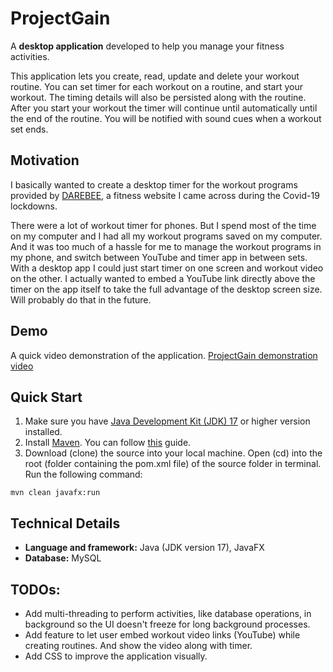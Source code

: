 # ProjectGain

A **desktop application** developed to help you manage your fitness activities.

This application lets you create, read, update and delete your workout routine.
You can set timer for each workout on a routine, and start your workout. 
The timing details will also be persisted along with the routine. After you start your
workout the timer will continue until automatically until the end of the routine. You will 
be notified with sound cues when a workout set ends.

## Motivation

I basically wanted to create a desktop timer for the workout programs provided by 
[DAREBEE](https://www.darebee.com/programs.html), a fitness website I came across 
during the Covid-19 lockdowns. 

There were a lot of workout timer for phones. But I spend most of the time on my computer and I had all my workout programs 
saved on my computer. And it was too much of a hassle for me to manage the workout programs in my phone, and 
switch between YouTube and timer app in between sets. With a desktop app I could just start timer on one screen and workout video on the other. 
I actually wanted to embed a YouTube link directly above the timer on the app itself to take the full advantage of the desktop screen size. 
Will probably do that in the future. 

## Demo

A quick video demonstration of the application.
[ProjectGain demonstration video](https://github.com/Sabin-B-99/ProjectGain/assets/55592534/4c930dc1-7aa1-41af-9755-c2def76271d9)

## Quick Start

1. Make sure you have [Java Development Kit (JDK) 17](https://www.oracle.com/java/technologies/downloads/) or higher version installed.
2. Install [Maven](https://maven.apache.org/index.html). You can follow [this](https://www.baeldung.com/install-maven-on-windows-linux-mac) guide.
3. Download (clone) the source into your local machine. Open (cd) into the root (folder containing the pom.xml file) of the source folder in terminal. Run the following command: 

```
mvn clean javafx:run
```


## Technical Details
* **Language and framework:** Java (JDK version 17), JavaFX
* **Database:** MySQL

## TODOs:
* Add multi-threading to perform activities, like database operations, in background so the UI doesn't freeze for long background processes.
* Add feature to let user embed workout video links (YouTube) while creating routines. And show the video along with timer.
* Add CSS to improve the application visually.

